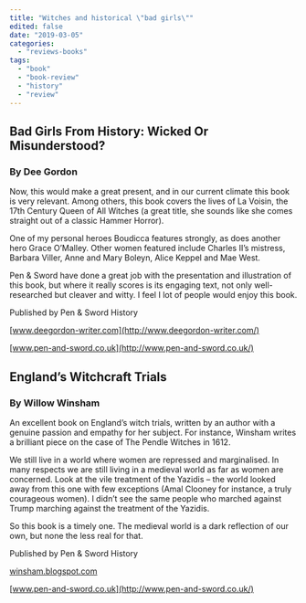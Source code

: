 ```yaml
---
title: "Witches and historical \"bad girls\""
edited: false
date: "2019-03-05"
categories:
  - "reviews-books"
tags:
  - "book"
  - "book-review"
  - "history"
  - "review"
---
```


## Bad Girls From History: Wicked Or Misunderstood?

### By Dee Gordon

Now, this would make a great present, and in our current climate this book is very relevant. Among others, this book covers the lives of La Voisin, the 17th Century Queen of All Witches (a great title, she sounds like she comes straight out of a classic Hammer Horror).

One of my personal heroes Boudicca features strongly, as does another hero Grace O’Malley. Other women featured include Charles II’s mistress, Barbara Viller, Anne and Mary Boleyn, Alice Keppel and Mae West.

Pen & Sword have done a great job with the presentation and illustration of this book, but where it really scores is its engaging text, not only well-researched but cleaver and witty. I feel I lot of people would enjoy this book.

Published by Pen & Sword History

[www.deegordon-writer.com](http://www.deegordon-writer.com/)

[www.pen-and-sword.co.uk](http://www.pen-and-sword.co.uk/)

## England’s Witchcraft Trials

### By Willow Winsham

An excellent book on England’s witch trials, written by an author with a genuine passion and empathy for her subject. For instance, Winsham writes a brilliant piece on the case of The Pendle Witches in 1612.

We still live in a world where women are repressed and marginalised. In many respects we are still living in a medieval world as far as women are concerned. Look at the vile treatment of the Yazidis – the world looked away from this one with few exceptions (Amal Clooney for instance, a truly courageous women). I didn’t see the same people who marched against Trump marching against the treatment of the Yazidis.

So this book is a timely one. The medieval world is a dark reflection of our own, but none the less real for that.

Published by Pen & Sword History

[winsham.blogspot.com](http://winsham.blogspot.com/)

[www.pen-and-sword.co.uk](http://www.pen-and-sword.co.uk/)
